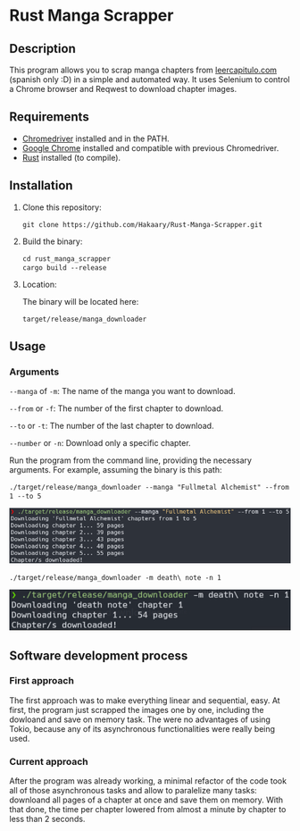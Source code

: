 
# Rust Manga Scrapper

## Description
This program allows you to scrap manga chapters from [leercapitulo.com](https://www.leercapitulo.com/) (spanish only :D) in a simple and automated way. It uses Selenium to control a Chrome browser and Reqwest to download chapter images.

## Requirements
- [Chromedriver](https://sites.google.com/chromium.org/driver/) installed and in the PATH.
- [Google Chrome](https://www.google.com/chrome/) installed and compatible with previous Chromedriver.
- [Rust](https://www.rust-lang.org/tools/install) installed (to compile).

## Installation
1. Clone this repository:
   ```
   git clone https://github.com/Hakaary/Rust-Manga-Scrapper.git
   ```
   
2. Build the binary:
   ```
   cd rust_manga_scrapper
   cargo build --release
   ```

3. Location:

   The binary will be located here:
   
   ```
   target/release/manga_downloader
   ```

## Usage

### Arguments

`--manga` of `-m`: The name of the manga you want to download.

`--from` or `-f`: The number of the first chapter to download.

`--to` or `-t`: The number of the last chapter to download.

`--number` or `-n`: Download only a specific chapter.


Run the program from the command line, providing the necessary arguments. For example, assuming the binary is this path:

```
./target/release/manga_downloader --manga "Fullmetal Alchemist" --from 1 --to 5
```

![Screenshot](read_imgs/example_1.png)

```
./target/release/manga_downloader -m death\ note -n 1
```

![Screenshot](read_imgs/example_2.png)

## Software development process

### First approach

The first approach was to make everything linear and sequential, easy. At first, the program just scrapped the images one by one, including the dowloand and save on memory task. The were no advantages of using Tokio, because any of its asynchronous functionalities were really being used.

### Current approach

After the program was already working, a minimal refactor of the code took all of those asynchronous tasks and allow to paralelize many tasks: downloand all pages of a chapter at once and save them on memory. With that done, the time per chapter lowered from almost a minute by chapter to less than 2 seconds.


